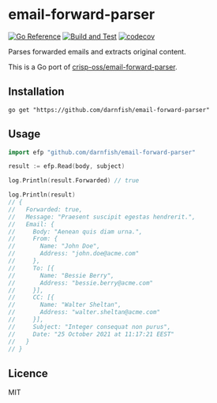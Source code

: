 # email-forward-parser
[![Go Reference](https://pkg.go.dev/badge/github.com/darnfish/email-forward-parser.svg)](https://pkg.go.dev/github.com/darnfish/email-forward-parser)
[![Build and Test](https://github.com/darnfish/email-forward-parser/actions/workflows/test.yml/badge.svg)](https://github.com/darnfish/email-forward-parser/actions/workflows/test.yml)
[![codecov](https://codecov.io/gh/darnfish/email-forward-parser/branch/main/graph/badge.svg?token=P8KQD92JZH)](https://codecov.io/gh/darnfish/email-forward-parser)

Parses forwarded emails and extracts original content.

This is a Go port of [crisp-oss/email-forward-parser](https://github.com/crisp-oss/email-forward-parser).

## Installation
```
go get "https://github.com/darnfish/email-forward-parser"
```

## Usage
```go
import efp "github.com/darnfish/email-forward-parser"

result := efp.Read(body, subject)

log.Println(result.Forwarded) // true

log.Println(result)
// {
//   Forwarded: true,
//   Message: "Praesent suscipit egestas hendrerit.",
//   Email: {
//     Body: "Aenean quis diam urna.",
//     From: {
//       Name: "John Doe",
//       Address: "john.doe@acme.com"
//     },
//     To: [{
//       Name: "Bessie Berry",
//       Address: "bessie.berry@acme.com"
//     }],
//     CC: [{
//       Name: "Walter Sheltan",
//       Address: "walter.sheltan@acme.com"
//     }],
//     Subject: "Integer consequat non purus",
//     Date: "25 October 2021 at 11:17:21 EEST"
//   }
// }
```

## Licence
MIT
